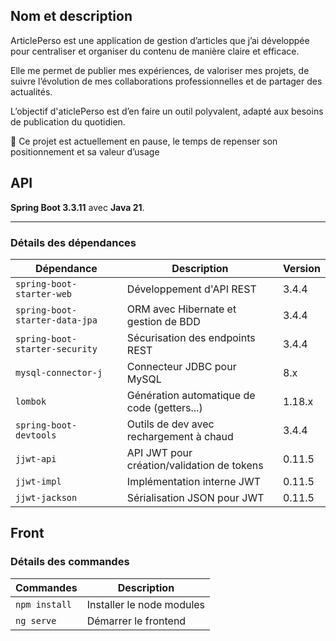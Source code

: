## Nom et description

ArticlePerso est une application de gestion d’articles que j’ai développée pour centraliser et organiser du contenu de manière claire et efficace.

Elle me permet de publier mes expériences, de valoriser mes projets, de suivre l’évolution de mes collaborations professionnelles et de partager des actualités.

L’objectif d'aticlePerso est d’en faire un outil polyvalent, adapté aux besoins de publication du quotidien.

🔄 Ce projet est actuellement en pause, le temps de repenser son positionnement et sa valeur d’usage

## API

**Spring Boot 3.3.11** avec **Java 21**.

---

### Détails des dépendances

| Dépendance                     | Description                                 | Version     |
|--------------------------------|---------------------------------------------|-------------|
| `spring-boot-starter-web`      | Développement d'API REST                    | 3.4.4       |
| `spring-boot-starter-data-jpa` | ORM avec Hibernate et gestion de BDD        | 3.4.4       |
| `spring-boot-starter-security` | Sécurisation des endpoints REST             | 3.4.4       |
| `mysql-connector-j`            | Connecteur JDBC pour MySQL                  | 8.x         |
| `lombok`                       | Génération automatique de code (getters...) | 1.18.x      |
| `spring-boot-devtools`         | Outils de dev avec rechargement à chaud     | 3.4.4       |
| `jjwt-api`                     | API JWT pour création/validation de tokens  | 0.11.5      |
| `jjwt-impl`                    | Implémentation interne JWT                  | 0.11.5      |
| `jjwt-jackson`                 | Sérialisation JSON pour JWT                 | 0.11.5      |

##  Front
### Détails des commandes

| Commandes                  | Description                                 | 
|----------------------------|---------------------------------------------|
| `npm install`              | Installer le node modules                   |
| `ng serve`                 | Démarrer le frontend                        |
